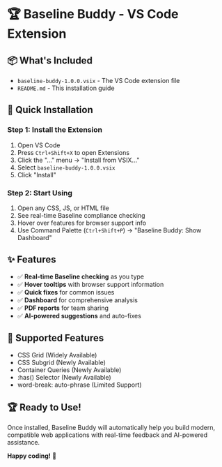 # 🏆 Baseline Buddy - VS Code Extension

## 📦 **What's Included**
- `baseline-buddy-1.0.0.vsix` - The VS Code extension file
- `README.md` - This installation guide

## 🚀 **Quick Installation**

### **Step 1: Install the Extension**
1. Open VS Code
2. Press `Ctrl+Shift+X` to open Extensions
3. Click the "..." menu → "Install from VSIX..."
4. Select `baseline-buddy-1.0.0.vsix`
5. Click "Install"

### **Step 2: Start Using**
1. Open any CSS, JS, or HTML file
2. See real-time Baseline compliance checking
3. Hover over features for browser support info
4. Use Command Palette (`Ctrl+Shift+P`) → "Baseline Buddy: Show Dashboard"

## ✨ **Features**
- ✅ **Real-time Baseline checking** as you type
- ✅ **Hover tooltips** with browser support information
- ✅ **Quick fixes** for common issues
- ✅ **Dashboard** for comprehensive analysis
- ✅ **PDF reports** for team sharing
- ✅ **AI-powered suggestions** and auto-fixes

## 🎯 **Supported Features**
- CSS Grid (Widely Available)
- CSS Subgrid (Newly Available)
- Container Queries (Newly Available)
- :has() Selector (Newly Available)
- word-break: auto-phrase (Limited Support)

## 🏆 **Ready to Use!**
Once installed, Baseline Buddy will automatically help you build modern, compatible web applications with real-time feedback and AI-powered assistance.

**Happy coding!** 🎉
